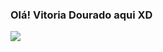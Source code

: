 ### Olá! Vitoria Dourado aqui XD

<picture>
<source 
  srcset="https://github-readme-stats.vercel.app/api?username=VitoriaDourado&show_icons=true&theme=dracula&include_all_commits=true&count_private=true"
  media="(prefers-color-scheme: dracula)"
/>
<source
  srcset="https://github-readme-stats.vercel.app/api?username=VitoriaDourado&show_icons=true"
  media="(prefers-color-scheme: light), (prefers-color-scheme: no-preference)"
/>
<img src="https://github-readme-stats.vercel.app/api?username=VitoriaDourado&show_icons=true" />
</picture>

